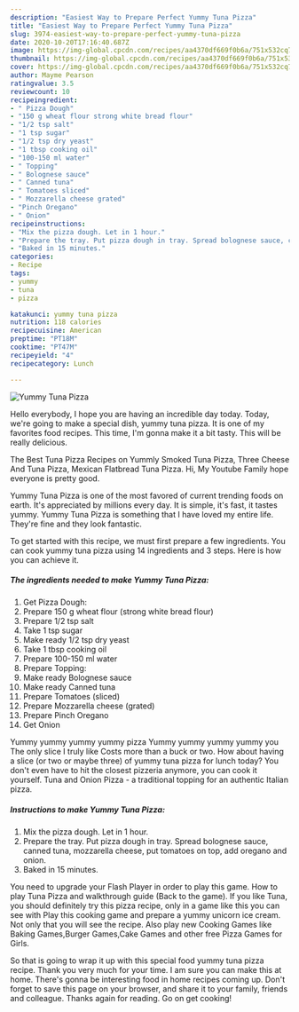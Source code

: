 ```yaml
---
description: "Easiest Way to Prepare Perfect Yummy Tuna Pizza"
title: "Easiest Way to Prepare Perfect Yummy Tuna Pizza"
slug: 3974-easiest-way-to-prepare-perfect-yummy-tuna-pizza
date: 2020-10-20T17:16:40.687Z
image: https://img-global.cpcdn.com/recipes/aa4370df669f0b6a/751x532cq70/yummy-tuna-pizza-recipe-main-photo.jpg
thumbnail: https://img-global.cpcdn.com/recipes/aa4370df669f0b6a/751x532cq70/yummy-tuna-pizza-recipe-main-photo.jpg
cover: https://img-global.cpcdn.com/recipes/aa4370df669f0b6a/751x532cq70/yummy-tuna-pizza-recipe-main-photo.jpg
author: Mayme Pearson
ratingvalue: 3.5
reviewcount: 10
recipeingredient:
- " Pizza Dough"
- "150 g wheat flour strong white bread flour"
- "1/2 tsp salt"
- "1 tsp sugar"
- "1/2 tsp dry yeast"
- "1 tbsp cooking oil"
- "100-150 ml water"
- " Topping"
- " Bolognese sauce"
- " Canned tuna"
- " Tomatoes sliced"
- " Mozzarella cheese grated"
- "Pinch Oregano"
- " Onion"
recipeinstructions:
- "Mix the pizza dough. Let in 1 hour."
- "Prepare the tray. Put pizza dough in tray. Spread bolognese sauce, canned tuna, mozzarella cheese, put tomatoes on top, add oregano and onion."
- "Baked in 15 minutes."
categories:
- Recipe
tags:
- yummy
- tuna
- pizza

katakunci: yummy tuna pizza 
nutrition: 118 calories
recipecuisine: American
preptime: "PT18M"
cooktime: "PT47M"
recipeyield: "4"
recipecategory: Lunch

---
```



![Yummy Tuna Pizza](https://img-global.cpcdn.com/recipes/aa4370df669f0b6a/751x532cq70/yummy-tuna-pizza-recipe-main-photo.jpg)

Hello everybody, I hope you are having an incredible day today. Today, we're going to make a special dish, yummy tuna pizza. It is one of my favorites food recipes. This time, I'm gonna make it a bit tasty. This will be really delicious.

The Best Tuna Pizza Recipes on Yummly Smoked Tuna Pizza, Three Cheese And Tuna Pizza, Mexican Flatbread Tuna Pizza. Hi, My Youtube Family hope everyone is pretty good.

Yummy Tuna Pizza is one of the most favored of current trending foods on earth. It's appreciated by millions every day. It is simple, it's fast, it tastes yummy. Yummy Tuna Pizza is something that I have loved my entire life. They're fine and they look fantastic.


To get started with this recipe, we must first prepare a few ingredients. You can cook yummy tuna pizza using 14 ingredients and 3 steps. Here is how you can achieve it.

<!--inarticleads1-->

##### The ingredients needed to make Yummy Tuna Pizza:

1. Get  Pizza Dough:
1. Prepare 150 g wheat flour (strong white bread flour)
1. Prepare 1/2 tsp salt
1. Take 1 tsp sugar
1. Make ready 1/2 tsp dry yeast
1. Take 1 tbsp cooking oil
1. Prepare 100-150 ml water
1. Prepare  Topping:
1. Make ready  Bolognese sauce
1. Make ready  Canned tuna
1. Prepare  Tomatoes (sliced)
1. Prepare  Mozzarella cheese (grated)
1. Prepare Pinch Oregano
1. Get  Onion


Yummy yummy yummy yummy pizza Yummy yummy yummy yummy you The only slice I truly like Costs more than a buck or two. How about having a slice (or two or maybe three) of yummy tuna pizza for lunch today? You don&#39;t even have to hit the closest pizzeria anymore, you can cook it yourself. Tuna and Onion Pizza - a traditional topping for an authentic Italian pizza. 

<!--inarticleads2-->

##### Instructions to make Yummy Tuna Pizza:

1. Mix the pizza dough. Let in 1 hour.
1. Prepare the tray. Put pizza dough in tray. Spread bolognese sauce, canned tuna, mozzarella cheese, put tomatoes on top, add oregano and onion.
1. Baked in 15 minutes.


You need to upgrade your Flash Player in order to play this game. How to play Tuna Pizza and walkthrough guide (Back to the game). If you like Tuna, you should definitely try this pizza recipe, only in a game like this you can see with Play this cooking game and prepare a yummy unicorn ice cream. Not only that you will see the recipe. Also play new Cooking Games like Baking Games,Burger Games,Cake Games and other free Pizza Games for Girls. 

So that is going to wrap it up with this special food yummy tuna pizza recipe. Thank you very much for your time. I am sure you can make this at home. There's gonna be interesting food in home recipes coming up. Don't forget to save this page on your browser, and share it to your family, friends and colleague. Thanks again for reading. Go on get cooking!
